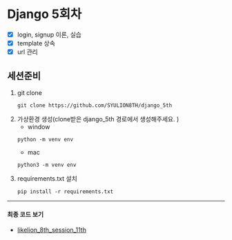 # Django 5회차
- [x] login, signup 이론, 실습
- [x] template 상속
- [x] url 관리
## 세션준비
1. git clone
    ```
    git clone https://github.com/SYULION8TH/django_5th
    ```
2. 가상환경 생성(clone받은 django_5th 경로에서 생성해주세요. )
    - window
    ```
    python -m venv env
    ```
    - mac
    ```
    python3 -m venv env
    ```
3. requirements.txt 설치
    ```
    pip install -r requirements.txt
    ```
---
#### 최종 코드 보기
- [likelion_8th_session_11th](https://github.com/marobew/likelion_8th_session_11th)
